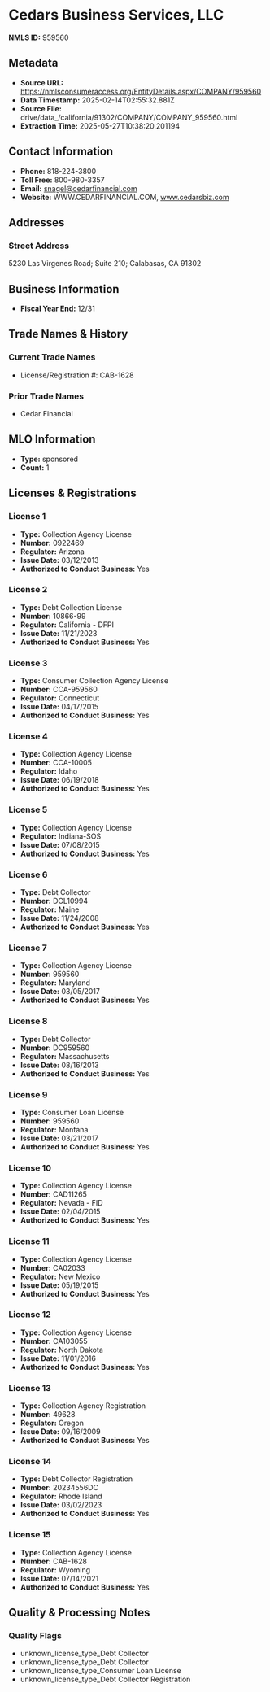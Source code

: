 # Cedars Business Services, LLC

**NMLS ID:** 959560

## Metadata
- **Source URL:** https://nmlsconsumeraccess.org/EntityDetails.aspx/COMPANY/959560
- **Data Timestamp:** 2025-02-14T02:55:32.881Z
- **Source File:** drive/data_/california/91302/COMPANY/COMPANY_959560.html
- **Extraction Time:** 2025-05-27T10:38:20.201194

## Contact Information
- **Phone:** 818-224-3800
- **Toll Free:** 800-980-3357
- **Email:** snagel@cedarfinancial.com
- **Website:** WWW.CEDARFINANCIAL.COM, www.cedarsbiz.com

## Addresses
### Street Address
5230 Las Virgenes Road; Suite 210; Calabasas, CA 91302

## Business Information
- **Fiscal Year End:** 12/31

## Trade Names & History
### Current Trade Names
- License/Registration #: CAB-1628

### Prior Trade Names
- Cedar Financial

## MLO Information
- **Type:** sponsored
- **Count:** 1

## Licenses & Registrations

### License 1
- **Type:** Collection Agency License
- **Number:** 0922469
- **Regulator:** Arizona
- **Issue Date:** 03/12/2013
- **Authorized to Conduct Business:** Yes

### License 2
- **Type:** Debt Collection License
- **Number:** 10866-99
- **Regulator:** California - DFPI
- **Issue Date:** 11/21/2023
- **Authorized to Conduct Business:** Yes

### License 3
- **Type:** Consumer Collection Agency License
- **Number:** CCA-959560
- **Regulator:** Connecticut
- **Issue Date:** 04/17/2015
- **Authorized to Conduct Business:** Yes

### License 4
- **Type:** Collection Agency License
- **Number:** CCA-10005
- **Regulator:** Idaho
- **Issue Date:** 06/19/2018
- **Authorized to Conduct Business:** Yes

### License 5
- **Type:** Collection Agency License
- **Regulator:** Indiana-SOS
- **Issue Date:** 07/08/2015
- **Authorized to Conduct Business:** Yes

### License 6
- **Type:** Debt Collector
- **Number:** DCL10994
- **Regulator:** Maine
- **Issue Date:** 11/24/2008
- **Authorized to Conduct Business:** Yes

### License 7
- **Type:** Collection Agency License
- **Number:** 959560
- **Regulator:** Maryland
- **Issue Date:** 03/05/2017
- **Authorized to Conduct Business:** Yes

### License 8
- **Type:** Debt Collector
- **Number:** DC959560
- **Regulator:** Massachusetts
- **Issue Date:** 08/16/2013
- **Authorized to Conduct Business:** Yes

### License 9
- **Type:** Consumer Loan License
- **Number:** 959560
- **Regulator:** Montana
- **Issue Date:** 03/21/2017
- **Authorized to Conduct Business:** Yes

### License 10
- **Type:** Collection Agency License
- **Number:** CAD11265
- **Regulator:** Nevada - FID
- **Issue Date:** 02/04/2015
- **Authorized to Conduct Business:** Yes

### License 11
- **Type:** Collection Agency License
- **Number:** CA02033
- **Regulator:** New Mexico
- **Issue Date:** 05/19/2015
- **Authorized to Conduct Business:** Yes

### License 12
- **Type:** Collection Agency License
- **Number:** CA103055
- **Regulator:** North Dakota
- **Issue Date:** 11/01/2016
- **Authorized to Conduct Business:** Yes

### License 13
- **Type:** Collection Agency Registration
- **Number:** 49628
- **Regulator:** Oregon
- **Issue Date:** 09/16/2009
- **Authorized to Conduct Business:** Yes

### License 14
- **Type:** Debt Collector Registration
- **Number:** 20234556DC
- **Regulator:** Rhode Island
- **Issue Date:** 03/02/2023
- **Authorized to Conduct Business:** Yes

### License 15
- **Type:** Collection Agency License
- **Number:** CAB-1628
- **Regulator:** Wyoming
- **Issue Date:** 07/14/2021
- **Authorized to Conduct Business:** Yes

## Quality & Processing Notes
### Quality Flags
- unknown_license_type_Debt Collector
- unknown_license_type_Debt Collector
- unknown_license_type_Consumer Loan License
- unknown_license_type_Debt Collector Registration
